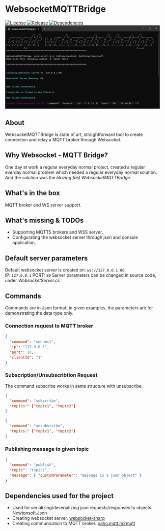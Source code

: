 # WebsocketMQTTBridge
[![License][license-src]][license-href]
[![Release][release-src]][release-href]
[![Dependencies][Dependencies-src]][Dependencies-href]
![screenshot of runtime console](https://github.com/RecursiveVoid/gifs/blob/main/websocketMQTTBridge/terminal_screenshot.png?raw=true)

## About
WebsocketMQTTBridge is state of art, straightforward tool to create connection and relay a MQTT broker through Websocket.  

## Why Websocket - MQTT Bridge?
One day at work a regular everyday normal project, created a regular everday normal problem which needed a regular everyday normal solution.
And the solution was the _blazing fast_ _WebsocketMQTTBridge_.

## What's in the box
MQTT broker and WS server support.

## What's missing & TODOs
* Supporting MQTTS brokers and WSS server.
* Configurating the websocket server through json and console application. 

## Default server parameters
Default websocket server is created on: ```ws://127.0.0.1:80```  
IP: ``` 127.0.0.1 ```
PORT:  ```80```
Server parameters can be changed in source code, under _WebsocketServer.cs_
## Commands
Commands are in Json format.
In given examples, the parameters are for demonstrating the data type only.
### Connection request to MQTT broker
```json
{ 
  "command": "connect",
  "ip": "127.0.0.1",
  "port": 10,
  "clientId": "1"
}
```
### Subscription/Unsubscribtion Request 
The command subscribe works in same structure with unsubscribe.
```json
{
  "command": "subscribe", 
  "topics:" ["topic1", "topic2"]
}
```
```json
{
  "command": "unsubscribe", 
  "topics:" ["topic1", "topic2"]
}
```
### Publishing message to given topic
```json
{
  "command": "publish",
  "topic": "topic1",
  "message": { "customParameter": "message is a json object" }
}
```
## Dependencies used for the project

* Used for serializing/deserializing json requests/responses to objects. [Newtonsoft.Json](https://github.com/JamesNK/Newtonsoft.Json)
* Creating websocket server. [websocket-sharp](https://github.com/sta/websocket-sharp)
* Creating communication to MQTT broker. [paho.mqtt.m2mqtt](https://github.com/eclipse/paho.mqtt.m2mqtt)

[license-src]: https://badgen.net/static/license/MIT/blue
[license-href]: LICENSE
[release-src]: https://badgen.net/static/Release/0.1.0.0/orange
[release-href]: LICENSE
[Dependencies-src]: https://badgen.net/static/Dependencies/3/blue
[Dependencies-href]:WebsocketMQTTBridge.csproj
